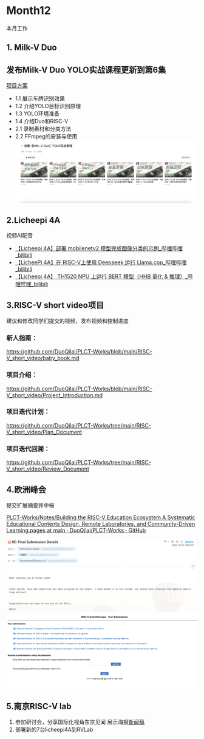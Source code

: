 # Month12

本月工作

## 1. Milk-V Duo
## 发布Milk-V Duo YOLO实战课程更新到第6集
[项目方案](https://github.com/DuoQilai/PLCT-Works/blob/main/RISC-V_short_video/Project_proposal_yolo11_new.md)

- 1.1 展示车牌识别效果
- 1.2 介绍YOLO目标识别原理
- 1.3 YOLO环境准备
- 1.4 介绍Duo和RISC-V
- 2.1 录制素材和分类方法
- 2.2 FFmpeg的安装与使用
![](../../images/yolo2.png)

## 2.Licheepi 4A
视频AI配音
- [【Licheepi 4A】部署 mobilenetv2 模型完成图像分类的示例_哔哩哔哩_bilibili](https://www.bilibili.com/video/BV1JQ9EYbE8P/?spm_id_from=333.1387.homepage.video_card.click&vd_source=417238cd96b1b549d14bcb35a9da3cf0)
- [【LicheePi 4A】在 RISC-V上使用 Deepseek 运行 Llama.cpp_哔哩哔哩_bilibili](https://www.bilibili.com/video/BV1sz9EYqE9o/?spm_id_from=333.1387.homepage.video_card.click&vd_source=417238cd96b1b549d14bcb35a9da3cf0)
- [【Licheepi 4A】 TH1520 NPU 上运行 BERT 模型（HHB 量化 & 推理）_哔哩哔哩_bilibili](https://www.bilibili.com/video/BV1dVR3YNELY/?spm_id_from=333.1387.homepage.video_card.click&vd_source=417238cd96b1b549d14bcb35a9da3cf0)

## 3.RISC-V short video项目
建议和修改同学们提交的视频，发布视频和控制进度

### 新人指南：

https://github.com/DuoQilai/PLCT-Works/blob/main/RISC-V_short_video/baby_book.md

### 项目介绍：

https://github.com/DuoQilai/PLCT-Works/blob/main/RISC-V_short_video/Project_Introduction.md

### 项目迭代计划：

https://github.com/DuoQilai/PLCT-Works/tree/main/RISC-V_short_video/Plan_Document

### 项目迭代回溯：

https://github.com/DuoQilai/PLCT-Works/tree/main/RISC-V_short_video/Review_Document

## 4.欧洲峰会

提交扩展摘要并中稿

[PLCT-Works/Notes/Building the RISC-V Education Ecosystem A Systematic Educational Contents Design, Remote Laboratories, and Community-Driven Learning.pages at main · DuoQilai/PLCT-Works · GitHub](https://github.com/DuoQilai/PLCT-Works/blob/main/Notes/Building%20the%20RISC-V%20Education%20Ecosystem%20A%20Systematic%20Educational%20Contents%20Design%2C%20Remote%20Laboratories%2C%20and%20Community-Driven%20Learning.pages)

![](../../images/RISC-VEurope.png)
![](../../images/RISC-VEurope2.png)

## 5.南京RISC-V lab 

1. 参加研讨会，分享国际化视角东京见闻 展示海报[新闻稿](https://mp.weixin.qq.com/s/tJQ32l2MA46Tf1QaK90qwg)
2. 部署新的7台licheepi4A到RVLab

